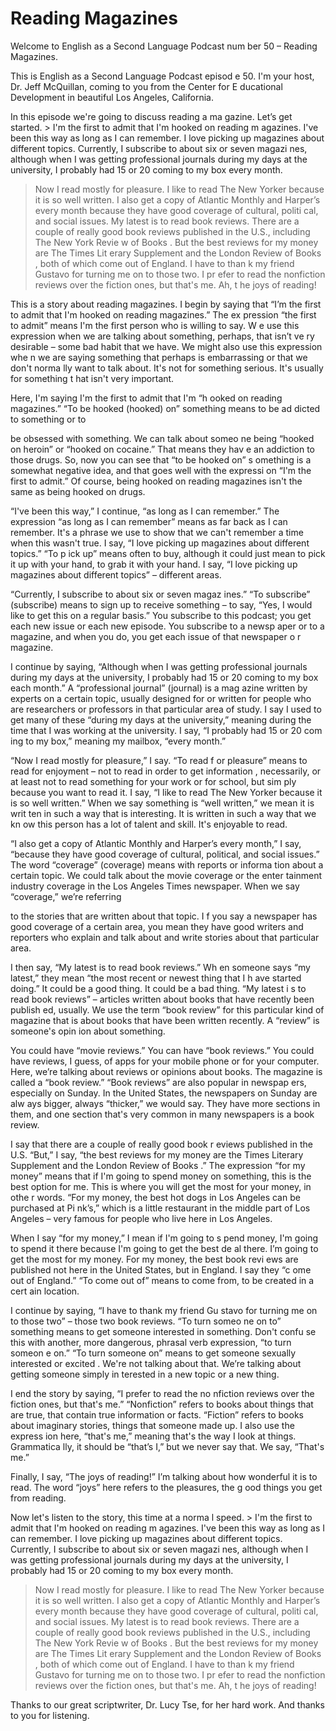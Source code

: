 # Reading Magazines

Welcome to English as a Second Language Podcast num ber 50 – Reading Magazines.

This is English as a Second Language Podcast episod e 50. I'm your host, Dr. Jeff McQuillan, coming to you from the Center for E ducational Development in beautiful Los Angeles, California.

In this episode we're going to discuss reading a ma gazine. Let’s get started.  > I'm the first to admit that I'm hooked on reading m agazines. I've been this way as long as I can remember. I love picking up magazines  about different topics. Currently, I subscribe to about six or seven magazi nes, although when I was getting professional journals during my days at the  university, I probably had 15 or 20 coming to my box every month.
> Now I read mostly for pleasure. I like to read The New Yorker  because it is so well written. I also get a copy of Atlantic Monthly  and Harper’s  every month because they have good coverage of cultural, politi cal, and social issues. My latest is to read book reviews. There are a couple of really good book reviews published in the U.S., including The New York Revie w of Books .
> But the best reviews for my money are The Times Lit erary Supplement  and the London Review of Books , both of which come out of England. I have to than k my friend Gustavo for turning me on to those two. I pr efer to read the nonfiction reviews over the fiction ones, but that's me. Ah, t he joys of reading!

This is a story about reading magazines. I begin by  saying that “I’m the first to admit that I'm hooked on reading magazines.” The ex pression “the first to admit” means I'm the first person who is willing to say. W e use this expression when we are talking about something, perhaps, that isn’t ve ry desirable – some bad habit that we have. We might also use this expression whe n we are saying something that perhaps is embarrassing or that we don't norma lly want to talk about. It's not for something serious. It's usually for something t hat isn't very important.

Here, I'm saying I'm the first to admit that I'm “h ooked on reading magazines.” “To be hooked (hooked) on” something means to be ad dicted to something or to

be obsessed with something. We can talk about someo ne being “hooked on heroin” or “hooked on cocaine.” That means they hav e an addiction to those drugs. So, now you can see that “to be hooked on” s omething is a somewhat negative idea, and that goes well with the expressi on “I'm the first to admit.” Of course, being hooked on reading magazines isn't the  same as being hooked on drugs.

“I've been this way,” I continue, “as long as I can  remember.” The expression “as long as I can remember” means as far back as I can remember. It's a phrase we use to show that we can't remember a time when this  wasn't true. I say, “I love picking up magazines about different topics.” “To p ick up” means often to buy, although it could just mean to pick it up with your  hand, to grab it with your hand. I say, “I love picking up magazines about different  topics” – different areas.

“Currently, I subscribe to about six or seven magaz ines.” “To subscribe” (subscribe) means to sign up to receive something –  to say, “Yes, I would like to get this on a regular basis.” You subscribe to this  podcast; you get each new issue or each new episode. You subscribe to a newsp aper or to a magazine, and when you do, you get each issue of that newspaper o r magazine.

I continue by saying, “Although when I was getting professional journals during my days at the university, I probably had 15 or 20 coming to my box each month.” A “professional journal” (journal) is a mag azine written by experts on a certain topic, usually designed for or written for people who are researchers or professors in that particular area of study. I say I used to get many of these “during my days at the university,” meaning during the time that I was working at the university. I say, “I probably had 15 or 20 com ing to my box,” meaning my mailbox, “every month.”

“Now I read mostly for pleasure,” I say. “To read f or pleasure” means to read for enjoyment – not to read in order to get information , necessarily, or at least not to read something for your work or for school, but sim ply because you want to read it. I say, “I like to read The New Yorker  because it is so well written.” When we say something is “well written,” we mean it is writ ten in such a way that is interesting. It is written in such a way that we kn ow this person has a lot of talent and skill. It's enjoyable to read.

“I also get a copy of Atlantic Monthly  and Harper’s  every month,” I say, “because they have good coverage of cultural, political, and  social issues.” The word “coverage” (coverage) means with reports or informa tion about a certain topic. We could talk about the movie coverage or the enter tainment industry coverage in the Los Angeles Times  newspaper. When we say “coverage,” we’re referring

to the stories that are written about that topic. I f you say a newspaper has good coverage of a certain area, you mean they have good  writers and reporters who explain and talk about and write stories about that  particular area.

I then say, “My latest is to read book reviews.” Wh en someone says “my latest,” they mean “the most recent or newest thing that I h ave started doing.” It could be a good thing. It could be a bad thing. “My latest i s to read book reviews” – articles written about books that have recently been publish ed, usually. We use the term “book review” for this particular kind of magazine that is about books that have been written recently. A “review” is someone's opin ion about something.

You could have “movie reviews.” You can have “book reviews.” You could have reviews, I guess, of apps for your mobile phone or for your computer. Here, we’re talking about reviews or opinions about books. The magazine is called a “book review.” “Book reviews” are also popular in newspap ers, especially on Sunday. In the United States, the newspapers on Sunday are alw ays bigger, always “thicker,” we would say. They have more sections in  them, and one section that's very common in many newspapers is a book review.

I say that there are a couple of really good book r eviews published in the U.S. “But,” I say, “the best reviews for my money are the Times Literary Supplement and the London Review of Books .” The expression “for my money” means that if I'm going to spend money on something, this is the best option for me. This is where you will get the most for your money, in othe r words. “For my money, the best hot dogs in Los Angeles can be purchased at Pi nk’s,” which is a little restaurant in the middle part of Los Angeles – very  famous for people who live here in Los Angeles.

When I say “for my money,” I mean if I'm going to s pend money, I'm going to spend it there because I'm going to get the best de al there. I’m going to get the most for my money. For my money, the best book revi ews are published not here in the United States, but in England. I say they “c ome out of England.” “To come out of” means to come from, to be created in a cert ain location.

I continue by saying, “I have to thank my friend Gu stavo for turning me on to those two” – those two book reviews. “To turn someo ne on to” something means to get someone interested in something. Don't confu se this with another, more dangerous, phrasal verb expression, “to turn someon e on.” “To turn someone on” means to get someone sexually interested or excited . We're not talking about that. We’re talking about getting someone simply in terested in a new topic or a new thing.

I end the story by saying, “I prefer to read the no nfiction reviews over the fiction ones, but that's me.” “Nonfiction” refers to books about things that are true, that contain true information or facts. “Fiction” refers  to books about imaginary stories, things that someone made up. I also use the express ion here, “that's me,” meaning that's the way I look at things. Grammatica lly, it should be “that’s I,” but we never say that. We say, “That's me.”

Finally, I say, “The joys of reading!” I’m talking about how wonderful it is to read. The word “joys” here refers to the pleasures, the g ood things you get from reading.

Now let's listen to the story, this time at a norma l speed.  > I'm the first to admit that I'm hooked on reading m agazines. I've been this way as long as I can remember. I love picking up magazines  about different topics. Currently, I subscribe to about six or seven magazi nes, although when I was getting professional journals during my days at the  university, I probably had 15 or 20 coming to my box every month.
> Now I read mostly for pleasure. I like to read The New Yorker  because it is so well written. I also get a copy of Atlantic Monthly  and Harper’s  every month because they have good coverage of cultural, politi cal, and social issues. My latest is to read book reviews. There are a couple of really good book reviews published in the U.S., including The New York Revie w of Books .
> But the best reviews for my money are The Times Lit erary Supplement  and the London Review of Books , both of which come out of England. I have to than k my friend Gustavo for turning me on to those two. I pr efer to read the nonfiction reviews over the fiction ones, but that's me. Ah, t he joys of reading!

Thanks to our great scriptwriter, Dr. Lucy Tse, for  her hard work. And thanks to you for listening.



